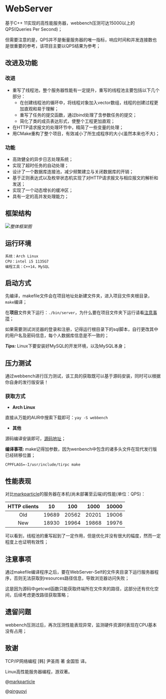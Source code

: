 # WebServer

基于C++ 11实现的高性能服务器，webbench压测可达15000以上的QPS(Queries Per Second)；

但需要注意的是，QPS并不是衡量服务器的唯一指标，响应时间和并发连接数也是很重要的参考，该项目主要以QPS结果为参考；

## 改进及功能

### 改进

- 重写了线程池，整个服务器性能有一定提升，重写的线程池主要包括以下几个部分：
  - 在创建线程池的循环中，将线程对象加入vector数组，线程的创建过程更加直观和易于理解；
  - 重写了任务的提交函数，通过bind处理了含参数任务的提交；
  - 简化了类的成员表达形式，使整个工程更加直观；
- 在HTTP请求报文的处理环节中，精简了一些变量的处理；
- 用CMake重构了整个项目，有效减小了所生成程序的大小(虽然本来也不大)；

### 功能

- 高效健全的异步日志处理系统；
- 实现了超时任务的自动处理；
- 设计了一个数据库连接池，减少频繁建立与关闭数据库的开销；
- 基于正则表达式以及枚举状态机实现了对HTTP请求报文与相应报文的解析和发送；
- 实现了一个动态增长的缓冲区；
- 具有一定的高并发处理能力；

## 框架结构

![](./Webserver.svg)_整体框架图_

## 运行环境
```
系统：Arch Linux
CPU：intel i5 1135G7
编程工具：C++14，MySQL
```
## 启动方式

先编译，makefile文件会在项目地址处新建文件夹，进入项目文件夹根目录，`make`编译；

在**项目**文件夹下运行：`./bin/server`，为什么要在项目文件夹下运行请看[注意事项](#注意事项)；

如果需要测试浏览器的登录和注册，记得运行根目录下的sql脚本，自行更改其中的用户名及密码信息，每个人数据库信息是不一致的；

***Tips:*** Linux下要安装好MySQL的开发环境，以及MySQL本身；


## 压力测试

通过webbench进行压力测试，该工具的获取既可以基于源码安装，同时可以根据你自身的发行版安装！

### 获取方式
- **Arch Linux**

直接从万能的AUR中搜索下载即可：`yay -S webbench`

- **其他**

源码编译安装即可，[源码地址](http://ibiblio.org/pub/Linux/apps/www/servers/webbench-1.5.tar.gz)；

**编译事项:** make记得加参数，因为wenbench中包含的诸多头文件在现代发行版已经转移位置；

`CPPFLAGS=-I/usr/include/tirpc make`

## 性能表现

对比[markparticle](https://github.com/markparticle/WebServer)的服务器在本机(尚未部署至云端)的性能(单位：QPS)：

| HTTP clients |  10   |  100  | 1000  | 10000 |
| :----------: | :---: | :---: | :---: | :---: |
|     Old      | 19689 | 20562 | 20201 | 19006 |
|     New      | 18930 | 19964 | 19868 | 19976 |

可以看到，线程池的重写起到了一定作用，但是优化并没有很大的幅度，然而一定程度上也证明有效性；

## 注意事项
通过makefile编译程序之后，要在WebServer-Self的文件夹目录下运行服务器程序，否则无法获取到resources路径信息，导致浏览器访问失败；

这是因为源码中getcwd函数只能获取终端所在文件夹的路径，这部分还有优化空间，后续考虑更改路径获取策略；

## 遗留问题

webbench压测过后，再次压测性能表现异常，监测硬件资源时表现在CPU基本没有占用；

## 致谢

TCP/IP网络编程 [韩] 尹圣雨 著	金国哲 译。

Linux高性能服务器编程，游双著。

@[markparticle](https://github.com/markparticle/WebServer)

@[qinguoyi](https://github.com/qinguoyi/TinyWebServer)